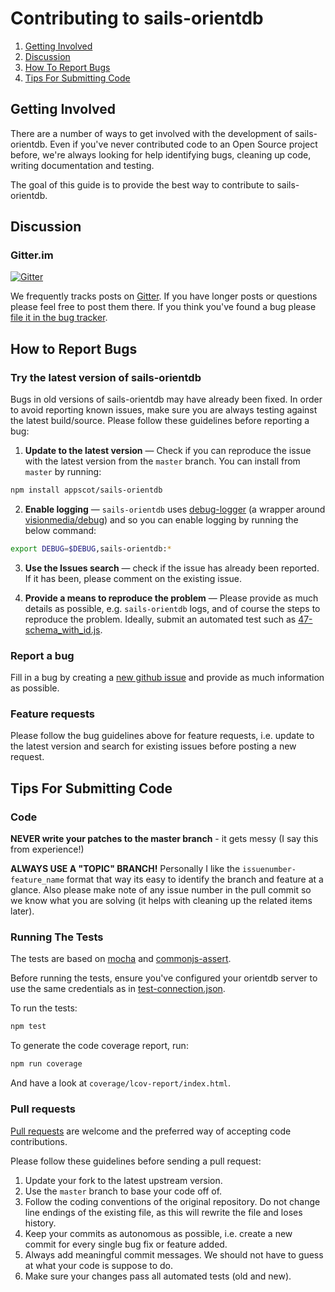 # Contributing to sails-orientdb

1. [Getting Involved](#getting-involved)
2. [Discussion](#discussion)
3. [How To Report Bugs](#how-to-report-bugs)
4. [Tips For Submitting Code](#tips-for-submitting-code)

## Getting Involved

There are a number of ways to get involved with the development of sails-orientdb. Even if you've never contributed code to an Open Source project before, we're always looking for help identifying bugs, cleaning up code, writing documentation and testing.

The goal of this guide is to provide the best way to contribute to sails-orientdb.

## Discussion

### Gitter.im
[![Gitter](https://badges.gitter.im/Join%20Chat.svg)](https://gitter.im/appscot/sails-orientdb?utm_source=badge&utm_medium=badge&utm_campaign=pr-badge&utm_content=badge)

We frequently tracks posts on [Gitter](https://gitter.im/appscot/sails-orientdb). If you have longer posts or questions please feel free to post them there. If you think you've found a bug please [file it in the bug tracker](#how-to-report-bugs).


## How to Report Bugs

### Try the latest version of sails-orientdb

Bugs in old versions of sails-orientdb may have already been fixed. In order to avoid reporting known issues, make sure you are always testing against the latest build/source. Please follow these guidelines before reporting a bug:

1. **Update to the latest version** &mdash; Check if you can reproduce the issue with the latest version from the `master` branch. You can install from `master` by running:
  ``` sh
  npm install appscot/sails-orientdb
  ```

2. **Enable logging** &mdash; `sails-orientdb` uses [debug-logger](https://github.com/appscot/debug-logger) (a wrapper around [visionmedia/debug](https://github.com/visionmedia/debug)) and so you can enable logging by running the below command:
  ``` sh
  export DEBUG=$DEBUG,sails-orientdb:*
  ```

3. **Use the Issues search** &mdash; check if the issue has already been reported. If it has been, please comment on the existing issue.

4. **Provide a means to reproduce the problem** &mdash; Please provide as much details as possible, e.g. `sails-orientdb` logs, and of course the steps to reproduce the problem. Ideally, submit an automated test such as [47-schema_with_id.js](https://github.com/appscot/sails-orientdb/blob/master/test/integration-orientdb/bugs/47-schema_with_id.js).

### Report a bug

Fill in a bug by creating a [new github issue](https://github.com/appscot/sails-orientdb/issues/new) and provide as much information as possible.

### Feature requests

Please follow the bug guidelines above for feature requests, i.e. update to the latest version and search for existing issues before posting a new request.


## Tips For Submitting Code


### Code

**NEVER write your patches to the master branch** - it gets messy (I say this from experience!)

**ALWAYS USE A "TOPIC" BRANCH!** Personally I like the `issuenumber-feature_name` format that way its easy to identify the branch and feature at a glance. Also please make note of any issue number in the pull commit so we know what you are solving (it helps with cleaning up the related items later).


### Running The Tests

The tests are based on [mocha](http://visionmedia.github.io/mocha) and [commonjs-assert](https://github.com/defunctzombie/commonjs-assert).

Before running the tests, ensure you've configured your orientdb server to use the same credentials as in [test-connection.json](./test/test-connection.json).

To run the tests:
```sh
npm test
```

To generate the code coverage report, run:
```sh
npm run coverage
```
And have a look at `coverage/lcov-report/index.html`.


### Pull requests

[Pull requests](https://help.github.com/articles/using-pull-requests) are welcome and the preferred way of accepting code contributions.

Please follow these guidelines before sending a pull request:

1. Update your fork to the latest upstream version.
2. Use the `master` branch to base your code off of.
3. Follow the coding conventions of the original repository. Do not change line endings of the existing file, as this will rewrite the file and loses history.
4. Keep your commits as autonomous as possible, i.e. create a new commit for every single bug fix or feature added.
5. Always add meaningful commit messages. We should not have to guess at what your code is suppose to do.
6. Make sure your changes pass all automated tests (old and new).
